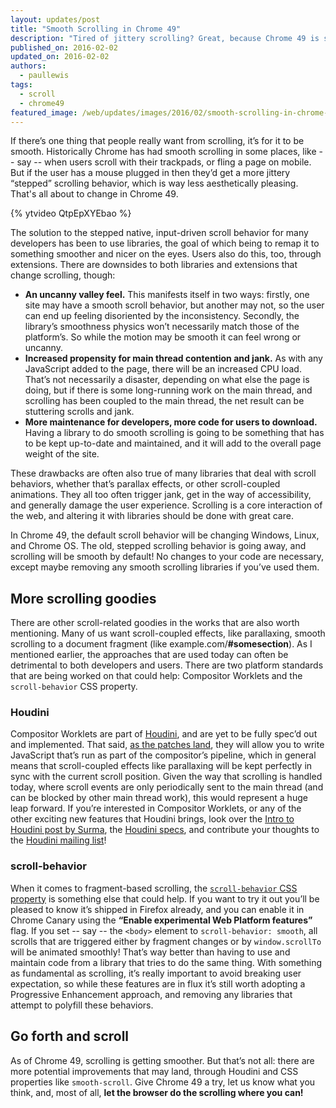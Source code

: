 ```yaml
---
layout: updates/post
title: "Smooth Scrolling in Chrome 49"
description: "Tired of jittery scrolling? Great, because Chrome 49 is shipping with a new smooth scroll right out of the box!"
published_on: 2016-02-02
updated_on: 2016-02-02
authors:
  - paullewis
tags:
  - scroll
  - chrome49
featured_image: /web/updates/images/2016/02/smooth-scrolling-in-chrome-49/smooth-scroll.png
---
```


<p class="intro">If there’s one thing that people really want from scrolling, it’s for it to be smooth. Historically Chrome has had smooth scrolling in some places, like -- say -- when users scroll with their trackpads, or fling a page on mobile. But if the user has a mouse plugged in then they’d get a more jittery “stepped” scrolling behavior, which is way less aesthetically pleasing. That's all about to change in Chrome 49.</p>

{% ytvideo QtpEpXYEbao %}

The solution to the stepped native, input-driven scroll behavior for many developers has been to use libraries, the goal of which being to remap it to something smoother and nicer on the eyes. Users also do this, too, through extensions. There are downsides to both libraries and extensions that change scrolling, though:

* **An uncanny valley feel.** This manifests itself in two ways: firstly, one site may have a smooth scroll behavior, but another may not, so the user can end up feeling disoriented by the inconsistency. Secondly, the library’s smoothness physics won’t necessarily match those of the platform’s. So while the motion may be smooth it can feel wrong or uncanny.
* **Increased propensity for main thread contention and jank.** As with any JavaScript added to the page, there will be an increased CPU load. That’s not necessarily a disaster, depending on what else the page is doing, but if there is some long-running work on the main thread, and scrolling has been coupled to the main thread, the net result can be stuttering scrolls and jank.
* **More maintenance for developers, more code for users to download.** Having a library to do smooth scrolling is going to be something that has to be kept up-to-date and maintained, and it will add to the overall page weight of the site.

These drawbacks are often also true of many libraries that deal with scroll behaviors, whether that’s parallax effects, or other scroll-coupled animations. They all too often trigger jank, get in the way of accessibility, and generally damage the user experience. Scrolling is a core interaction of the web, and altering it with libraries should be done with great care.

In Chrome 49, the default scroll behavior will be changing Windows, Linux, and Chrome OS. The old, stepped scrolling behavior is going away, and scrolling will be smooth by default! No changes to your code are necessary, except maybe removing any smooth scrolling libraries if you’ve used them.

## More scrolling goodies

There are other scroll-related goodies in the works that are also worth mentioning. Many of us want scroll-coupled effects, like parallaxing, smooth scrolling to a document fragment (like example.com/**#somesection**). As I mentioned earlier, the approaches that are used today can often be detrimental to both developers and users. There are two platform standards that are being worked on that could help: Compositor Worklets and the `scroll-behavior` CSS property.

### Houdini

Compositor Worklets are part of [Houdini](https://wiki.css-houdini.org/), and are yet to be fully spec’d out and implemented. That said, [as the patches land](http://crbug.com/436952), they will allow you to write JavaScript that’s run as part of the compositor’s pipeline, which in general means that scroll-coupled effects like parallaxing will be kept perfectly in sync with the current scroll position. Given the way that scrolling is handled today, where scroll events are only periodically sent to the main thread (and can be blocked by other main thread work), this would represent a huge leap forward. If you’re interested in Compositor Worklets, or any of the other exciting new features that Houdini brings, look over the [Intro to Houdini post by Surma](https://surma.link/things/houdini-intro/), the [Houdini specs](https://drafts.css-houdini.org/), and contribute your thoughts to the [Houdini mailing list](https://lists.w3.org/Archives/Public/public-houdini/)!

### scroll-behavior

When it comes to fragment-based scrolling, the [`scroll-behavior` CSS property](https://developer.mozilla.org/en-US/docs/Web/CSS/scroll-behavior) is something else that could help. If you want to try it out you’ll be pleased to know it’s shipped in Firefox already, and you can enable it in Chrome Canary using the **“Enable experimental Web Platform features”** flag. If you set -- say -- the `<body>` element to `scroll-behavior: smooth`, all scrolls that are triggered either by fragment changes or by `window.scrollTo` will be animated smoothly! That’s way better than having to use and maintain code from a library that tries to do the same thing. With something as fundamental as scrolling, it’s really important to avoid breaking user expectation, so while these features are in flux it’s still worth adopting a Progressive Enhancement approach, and removing any libraries that attempt to polyfill these behaviors.

## Go forth and scroll

As of Chrome 49, scrolling is getting smoother. But that’s not all: there are more potential improvements that may land, through Houdini and CSS properties like `smooth-scroll`. Give Chrome 49 a try, let us know what you think, and, most of all, **let the browser do the scrolling where you can!**



